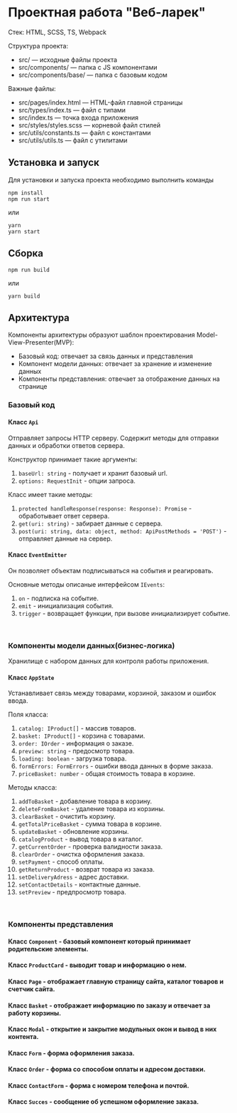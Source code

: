 # Проектная работа "Веб-ларек"

Стек: HTML, SCSS, TS, Webpack

Структура проекта:
- src/ — исходные файлы проекта
- src/components/ — папка с JS компонентами
- src/components/base/ — папка с базовым кодом

Важные файлы:
- src/pages/index.html — HTML-файл главной страницы
- src/types/index.ts — файл с типами
- src/index.ts — точка входа приложения
- src/styles/styles.scss — корневой файл стилей
- src/utils/constants.ts — файл с константами
- src/utils/utils.ts — файл с утилитами

## Установка и запуск
Для установки и запуска проекта необходимо выполнить команды

```
npm install
npm run start
```

или

```
yarn
yarn start
```
## Сборка

```
npm run build
```

или

```
yarn build
```
## Архитектура
Компоненты архитектуры образуют шаблон проектирования Model-View-Presenter(MVP):
- Базовый код: отвечает за связь данных и представления
- Компонент модели данных: отвечает за хранение и изменение данных 
- Компоненты представления: отвечает за отображение данных на странице

### Базовый код 

#### Класс `Api` 
Отправляет запросы HTTP серверу. Содержит методы для отправки данных и обработки ответов сервера.

Конструктор принимает такие аргументы:
1. `baseUrl: string` - получает и хранит базовый url.
2. `options: RequestInit` - опции запроса.

Класс имеет такие методы:
1. `protected handleResponse(response: Response): Promise` - обработывает ответ сервера.
2. `get(uri: string)` - забирает данные c сервера.
3. `post(uri: string, data: object, method: ApiPostMethods = 'POST')` - отправляет данные на сервер.

#### Класс `EventEmitter`
Он позволяет объектам подписываться на события и реагировать.

Основные методы описаные интерфейсом `IEvents`:
1. `on` - подписка на событие.
2. `emit` - инициализация события.
3. `trigger` - возвращает функции, при вызове инициализирует событие.
<br>

### Компоненты модели данных(бизнес-логика)
Хранилище с набором данных для контроля работы приложения.

#### Класс `AppState`
Устанавливает связь между товарами, корзиной, заказом и ошибок ввода.

Поля класса:
 1. `catalog: IProduct[]` - массив товаров.
 2. `basket: IProduct[]` - корзина с товарами.
 3. `order: IOrder` - информация о заказе.
 4. `preview: string` - предосмотр товара.
 5. `loading: boolean` - загрузка товара.
 6. `formErrors: FormErrors` - ошибки ввода данных в форме заказа.
 7. `priceBasket: number` - общая стоимость товара в корзине.
    
Методы класса:
1. `addToBasket` - добавление товара в корзину.
2. `deleteFromBasket` - удаление товара из корзины. 
3. `clearBasket` - очистить корзину. 
4. `getTotalPriceBasket` - сумма товара в корзине.
5. `updateBasket` - обновление корзины. 
6. `catalogProduct` - вывод товара в каталог.
7. `getCurrentOrder` - проверка валидности заказа.
8. `clearOrder` - очистка оформления заказа.
9. `setPayment` - способ оплаты.
10. `getReturnProduct` - возврат товара из заказа.
11. `setDeliveryAdress` - адрес доставки.
12. `setContactDetails` - контактные данные.
13. `setPreview` - предпросмотр товара.

<br>

### Компоненты представления

#### Класс `Component` - базовый компонент который принимает родительские элементы.
#### Класс `ProductCard` - выводит товар и информацию о нем.
#### Класс `Page` - отображает главную страницу сайта, каталог товаров и счетчик сайта.
#### Класс `Basket` - отображает информацию по заказу и отвечает за работу корзины.
#### Класс `Modal` - открытие и закрытие модульных окон и вывод в них контента.
#### Класс `Form` - форма оформления заказа.
#### Класс `Order` - форма со способом оплаты и адресом доставки.
#### Класс `ContactForm` - форма с номером телефона и почтой.
#### Класс `Succes` - сообщение об успешном оформление заказа.
